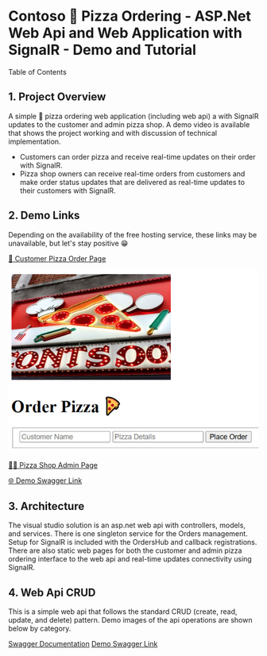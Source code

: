 # Contoso 🍕 Pizza Ordering - ASP.Net Web Api and Web Application with SignalR - Demo and Tutorial

Table of Contents

##  1. <a name='ProjectOverview'></a>Project Overview

A simple 🍕 pizza ordering web application (including web api) a with SignalR updates to the customer and admin pizza shop. A demo video is available that shows the project working and with discussion of technical implementation.
- Customers can order pizza and receive real-time updates on their order with SignalR.
- Pizza shop owners can receive real-time orders from customers and make order status updates that are delivered as real-time updates to their customers with SignalR.

##	2. <a name='DemoLinks'></a>Demo Links
Depending on the availability of the free hosting service, these links may be unavailable, but let's stay positive 😁

[🧍 Customer Pizza Order Page](http://orderpizzademo.runasp.net/)

![Customer Pizza Order Page](images/customerpage.jpg)

[👩‍🍳 Pizza Shop Admin Page](http://orderpizzademo.runasp.net/admin.html)

[🌐 Demo Swagger Link](http://orderpizzademo.runasp.net/swagger/index.html)

##  3. <a name='Architecture'></a>Architecture
The visual studio solution is an asp.net web api with controllers, models, and services. There is one singleton service for the Orders management. Setup for SignalR is included with the OrdersHub and callback registrations. There are also static web pages for both the customer and admin pizza ordering interface to the web api and real-time updates connectivity using SignalR.

##  4. <a name='WebApiCRUD'></a>Web Api CRUD
This is a simple web api that follows the standard CRUD (create, read, update, and delete) pattern. Demo images of the api operations are shown below by category.


[Swagger Documentation](http://orderpizzademo.runasp.net/swagger/v1/swagger.json)
[Demo Swagger Link](http://orderpizzademo.runasp.net/swagger/index.html)



